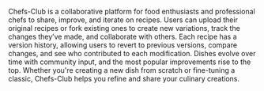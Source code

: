 Chefs-Club is a collaborative platform for food enthusiasts and professional chefs to share, improve, and iterate on recipes. Users can upload their original recipes or fork existing ones to create new variations, track the changes they’ve made, and collaborate with others. Each recipe has a version history, allowing users to revert to previous versions, compare changes, and see who contributed to each modification. Dishes evolve over time with community input, and the most popular improvements rise to the top. Whether you're creating a new dish from scratch or fine-tuning a classic, Chefs-Club helps you refine and share your culinary creations.
